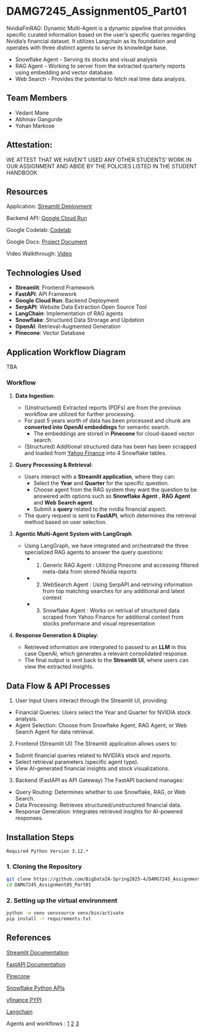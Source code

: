 # DAMG7245_Assignment05_Part01

NvidiaFinRAG: Dynamic Multi-Agent is a dynamic pipeline that provides specific curated information based on the user’s specific queries regarding Nvidia’s financial dataset. It utilizes Langchain as its foundation and operates with three distinct agents to serve its knowledge base.
- Snowflake Agent - Serving its stocks and visual analysis 
- RAG Agent - Working to server from the extracted quarterly reports using embedding and vector database.
- Web Search - Provides the potential to fetch real time data analysis.

## Team Members

- Vedant Mane
- Abhinav Gangurde
- Yohan Markose

## Attestation:

WE ATTEST THAT WE HAVEN’T USED ANY OTHER STUDENTS’ WORK IN OUR ASSIGNMENT AND ABIDE BY THE POLICIES LISTED IN THE STUDENT HANDBOOK

## Resources

Application: [Streamlit Deployment]()

Backend API: [Google Cloud Run]()

Google Codelab: [Codelab](https://codelabs-preview.appspot.com/?file_id=)

Google Docs: [Project Document](https://docs.google.com/document/d/1Lh26o3XUQmNmL8LVxyvQFOLbNgksNOY9QLW0UI6E08U/edit?usp=sharing)

Video Walkthrough: [Video]()

## Technologies Used

- **Streamlit**: Frontend Framework
- **FastAPI**: API Framework
- **Google Cloud Run**: Backend Deployment
- **SerpAPI**: Website Data Extraction Open Source Tool
- **LangChain**: Implementation of RAG agents 
- **Snowflake**: Structured Data Strorage and Updation 
- **OpenAI**: Retrieval-Augmented Generation
- **Pinecone**: Vector Database

## Application Workflow Diagram
TBA


### Workflow

1. **Data Ingestion**:
    - (Unstructured) Extracted reports (PDFs) are from the previous workflow are utilized for further processing.
    - For past 5 years worth of data has been processed and chunk are **converted into OpenAI embeddings** for semantic search.
        - The embeddings are stored in **Pinecone** for cloud-based vector search.
    - (Structured) Additional structured data has been has been scrapped and loaded from [Yahoo Finance](https://finance.yahoo.com/quote/NVDA/) into 4 Snowflake tables. 

2. **Query Processing & Retrieval**:
    - Users interact with a **Streamlit application**, where they can:
        - Select the **Year** and **Quarter** for the specific question.
        - Choose agent from the RAG system they want the question to be answered with options such as **Snowflake Agent** , **RAG Agent**  and **Web Search agent**.
        - Submit a **query** related to the nvidia financial aspect.
    - The query request is sent to **FastAPI**, which determines the retrieval method based on user selection.
    
3. **Agentic Multi-Agent System with LangGraph**
    - Using LangGraph, we have integrated and orchestrated the three specialized RAG agents to answer the query questions:
        - 1. Generic RAG Agent : Utilizing Pinecone and accessing filtered meta-data from stored Nvidia reports
        - 2. WebSearch Agent : Using SerpAPI and retriving information from top matching searches for any additional and latest context
        - 3. Snowflake Agent : Works on retrival of structured data scraped from Yahoo Finance for additional context from stocks preformace and visual representation 

4. **Response Generation & Display**:
    - Retrieved information are intergrated to passed to an **LLM** in this case OpenAI, which generates a relevant consolidated response.
    - The final output is sent back to the **Streamlit UI**, where users can view the extracted insights.

## **Data Flow & API Processes**

1. User Input
Users interact through the Streamlit UI, providing:
- Financial Queries: Users select the Year and Quarter for NVIDIA stock analysis.
- Agent Selection: Choose from Snowflake Agent, RAG Agent, or Web Search Agent for data retrieval.

2. Frontend (Streamlit UI)
The Streamlit application allows users to:
- Submit financial queries related to NVIDIA’s stock and reports.
- Select retrieval parameters (specific agent type).
- View AI-generated financial insights and stock visualizations.

3. Backend (FastAPI as API Gateway)
The FastAPI backend manages:
- Query Routing: Determines whether to use Snowflake, RAG, or Web Search.
- Data Processing: Retrieves structured/unstructured financial data.
- Response Generation: Integrates retrieved insights for AI-powered responses.

## Installation Steps

```
Required Python Version 3.12.*
```

### 1. Cloning the Repository

```bash
git clone https://github.com/BigDataIA-Spring2025-4/DAMG7245_Assignment05_Part01.git
cd DAMG7245_Assignment05_Part01
```

### 2. Setting up the virtual environment

```bash
python -m venv venvsource venv/bin/activate
pip install -r requirements.txt
```

## References

[Streamlit Documentation](https://docs.streamlit.io/) 

[FastAPI Documentation](https://fastapi.tiangolo.com/)

[Pinecone](https://www.pinecone.io/?utm_term=pinecone%20database&utm_campaign=brand-us-p&utm_source=adwords&utm_medium=ppc&hsa_acc=3111363649&hsa_cam=16223687665&hsa_grp=133738612775&hsa_ad=582256510975&hsa_src=g&hsa_tgt=kwd-1628011569744&hsa_kw=pinecone%20database&hsa_mt=p&hsa_net=adwords&hsa_ver=3&gad_source=1&gclid=CjwKCAjwnPS-BhBxEiwAZjMF0nFJVWpg9eEPcztz-TW5kQlc2pHrwV8O9KNX_jxqiIsfgm0-E3pUTBoCmxkQAvD_BwE)

[Snowflake Python APIs](https://docs.snowflake.com/en/developer-guide/snowflake-python-api/snowflake-python-overview)

[yfinance PYPI](https://pypi.org/project/yfinance/)

[Langchain](https://langchain-ai.github.io/langgraph/tutorials/introduction/Links)

Agents and workflows : [1](https://www.anthropic.com/engineering/building-effective-agents) [2](https://www.youtube.com/watch?v=usOmwLZNVuM) [3](https://weaviate.io/blog/what-is-agentic-rag)


